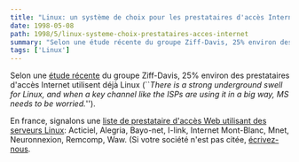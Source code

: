 ```yaml
---
title: "Linux: un système de choix pour les prestataires d'accès Internet"
date: 1998-05-08
path: 1998/5/linux-systeme-choix-prestataires-acces-internet
summary: "Selon une étude récente du groupe Ziff-Davis, 25% environ des prestataires d'accès Internet utilisent déjà Linux (``There is a strong underground swell for Linux, and when a key channel like the ISPs are using it in a big way, MS needs to be worried.'')."
tags: ['Linux']
---
```


<P>
Selon une <A HREF="http://www.ci.infobeads.com/INSIDER/PAGES/TOPICS/INTERNET/ISP_HW_0505/Default.asp">étude récente</A> du groupe Ziff-Davis, 25% environ des prestataires
d'accès Internet utilisent déjà Linux (``<EM>There is a strong underground
swell for Linux, and when a key channel like the ISPs are using it in
a big way, MS needs to be worried.</EM>'').
</P>

<P>
En france, signalons une <A HREF="http://www.linux-center.org/fr/business/web-provider/index.html">
liste de prestataire d'accès Web utilisant des serveurs Linux</A>:
Acticiel, Alegria, Bayo-net, I-link, Internet Mont-Blanc, Mnet,
Neuronnexion, Remcomp, Waw. (Si votre société n'est pas citée, <A HREF="mailto:linux-center@linux-center.org">écrivez-nous</A>.
</P>


